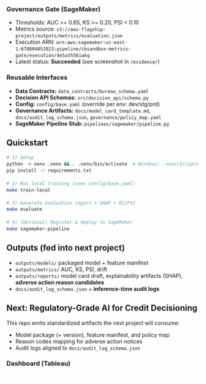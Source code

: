 
### Governance Gate (SageMaker)
- Thresholds: AUC >= 0.65, KS >= 0.20, PSI < 0.10
- Metrics source: `s3://aws-flagship-project/outputs/metrics/evaluation.json`
- Execution ARN: `arn:aws:sagemaker:us-east-1:678804053923:pipeline/cbsandbox-metrics-gate/execution/4e5ath56iwkq`
- Latest status: **Succeeded** (see screenshot in `/evidence/`)



### Reusable Interfaces
- **Data Contracts:** `data_contracts/bureau_schema.yaml`
- **Decision API Schemas:** `src/decision_api/schema.py`
- **Config:** `config/base.yaml` (override per env: dev/stg/prd)
- **Governance Artifacts:** `docs/model_card_template.md`, `docs/audit_log_schema.json`, `governance/policy_map.yaml`
- **SageMaker Pipeline Stub:** `pipelines/sagemaker/pipeline.py`

## Quickstart
```bash
# 1) Setup
python -m venv .venv && . .venv/bin/activate  # Windows: .venv\Scripts\activate
pip install -r requirements.txt

# 2) Run local training (uses config/base.yaml)
make train-local

# 3) Generate evaluation report + SHAP + KS/PSI
make evaluate

# 4) (Optional) Register & deploy to SageMaker
make sagemaker-pipeline
```

## Outputs (fed into next project)
- `outputs/models/` packaged model + feature manifest
- `outputs/metrics/` AUC, KS, PSI, drift
- `outputs/reports/` model card draft, explainability artifacts (SHAP), **adverse action reason candidates**
- `docs/audit_log_schema.json` + **inference-time audit logs**

## Next: Regulatory-Grade AI for Credit Decisioning
This repo emits standardized artifacts the next project will consume:
- Model package (+ version), feature manifest, and policy map
- Reason codes mapping for adverse action notices
- Audit logs aligned to `docs/audit_log_schema.json`
### Dashboard (Tableau)
![Bureau Sandbox Dashboard](assets/bureau_dashboard.png)
